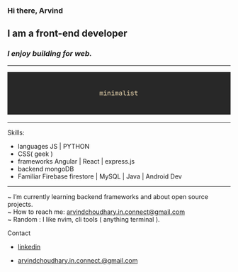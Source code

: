 ### Hi there, Arvind 
## I am a front-end developer
### _I enjoy building for web._
---
![I am a front-end developer](./images/cover.png)


---
Skills: 
- languages JS | PYTHON
- CSS( geek )
- frameworks Angular | React | express.js
- backend mongoDB
- Familiar Firebase firestore | MySQL | Java | Android Dev
---

~ I’m currently learning backend frameworks and about open source projects. <br/>
~ How to reach me: arvindchoudhary.in.connect@gmail.com <br/>
~ Random : I like nvim, cli tools ( anything terminal ). 


Contact 

- [linkedin](https://www.linkedin.com/in/arvind-choudhary-bb036b244?lipi=urn%3Ali%3Apage%3Ad_flagship3_profile_view_base_contact_details%3B0PQVZANnSWCDhAh23w3Spg%3D%3D)

- arvindchoudhary.in.connect.@gmail.com



